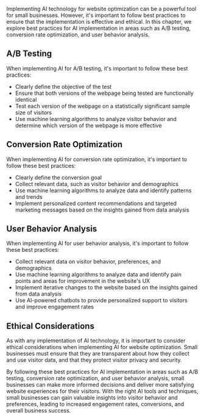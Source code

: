 

Implementing AI technology for website optimization can be a powerful tool for small businesses. However, it's important to follow best practices to ensure that the implementation is effective and ethical. In this chapter, we explore best practices for AI implementation in areas such as A/B testing, conversion rate optimization, and user behavior analysis.

A/B Testing
-----------

When implementing AI for A/B testing, it's important to follow these best practices:

* Clearly define the objective of the test
* Ensure that both versions of the webpage being tested are functionally identical
* Test each version of the webpage on a statistically significant sample size of visitors
* Use machine learning algorithms to analyze visitor behavior and determine which version of the webpage is more effective

Conversion Rate Optimization
----------------------------

When implementing AI for conversion rate optimization, it's important to follow these best practices:

* Clearly define the conversion goal
* Collect relevant data, such as visitor behavior and demographics
* Use machine learning algorithms to analyze data and identify patterns and trends
* Implement personalized content recommendations and targeted marketing messages based on the insights gained from data analysis

User Behavior Analysis
----------------------

When implementing AI for user behavior analysis, it's important to follow these best practices:

* Collect relevant data on visitor behavior, preferences, and demographics
* Use machine learning algorithms to analyze data and identify pain points and areas for improvement in the website's UX
* Implement iterative changes to the website based on the insights gained from data analysis
* Use AI-powered chatbots to provide personalized support to visitors and improve engagement rates

Ethical Considerations
----------------------

As with any implementation of AI technology, it is important to consider ethical considerations when implementing AI for website optimization. Small businesses must ensure that they are transparent about how they collect and use visitor data, and that they protect visitor privacy and security.

By following these best practices for AI implementation in areas such as A/B testing, conversion rate optimization, and user behavior analysis, small businesses can make more informed decisions and deliver more satisfying website experiences for their visitors. With the right AI tools and techniques, small businesses can gain valuable insights into visitor behavior and preferences, leading to increased engagement rates, conversions, and overall business success.

